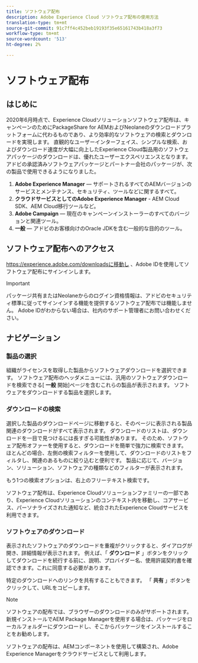```yaml
---
title: ソフトウェア配布
description: Adobe Experience Cloud ソフトウェア配布の使用方法
translation-type: tm+mt
source-git-commit: 91c7ff4c452beb19193f35e65161743b418a3f73
workflow-type: tm+mt
source-wordcount: '513'
ht-degree: 2%

---
```



# ソフトウェア配布

## はじめに

2020年6月時点で、Experience Cloudソリューションソフトウェア配布は、キャンペーンのためにPackageShare for AEMおよびNeolaneのダウンロードプラットフォームに代わるものであり、より効率的なソフトウェアの検索とダウンロードを実現します。 直観的なユーザーインターフェイス、シンプルな検索、およびダウンロード速度が大幅に向上したExperience Cloud製品用のソフトウェアパッケージのダウンロードは、優れたユーザーエクスペリエンスとなります。 アドビの承認済みソフトウェアパッケージとパートナー会社のパッケージが、次の製品で使用できるようになりました。

1. **Adobe Experience Manager** — サポートされるすべてのAEMバージョンのサービスとメンテナンス、セキュリティ、ツールなどに関するすべて。
1. **クラウドサービスとしてのAdobe Experience Manager** - AEM Cloud SDK、AEM Cloud移行ツールなど。
1. **Adobe Campaign** — 現在のキャンペーンインストーラーのすべてのバージョンと関連ツール。
1. **一般** — アドビのお客様向けのOracle JDKを含む一般的な目的のツール。

## ソフトウェア配布へのアクセス

https://experience.adobe.com/downloadsに移動し [](https://experience.adobe.com/downloads) 、Adobe IDを使用してソフトウェア配布にサインインします。

>[!IMPORTANT]
>
>パッケージ共有またはNeolaneからのログイン資格情報は、アドビのセキュリティ標準に従ってサインインする機能を提供するソフトウェア配布では機能しません。 Adobe IDがわからない場合は、社内のサポート管理者にお問い合わせください。

## ナビゲーション

### 製品の選択

組織がライセンスを取得した製品からソフトウェアダウンロードを選択できます。 ソフトウェア配布のヘッダメニューには、汎用のソフトウェアダウンロードを検索できる[ **一般** 開始]ページを含むこれらの製品が表示されます。 ソフトウェアをダウンロードする製品を選択します。

### ダウンロードの検索

選択した製品のダウンロードページに移動すると、そのページに表示される製品関連のダウンロードがすべて表示されます。 ダウンロードのリストは、ダウンロードを一目で見つけるには長すぎる可能性があります。 そのため、ソフトウェア配布オファーを使用すると、ダウンロードを簡単で強力に検索できます。 ほとんどの場合、左側の検索フィルターを使用して、ダウンロードのリストをフィルタし、関連のあるものに絞り込むと便利です。 製品に応じて、バージョン、ソリューション、ソフトウェアの種類などのフィルターが表示されます。

もう1つの検索オプションは、右上のフリーテキスト検索です。

ソフトウェア配布は、Experience Cloudソリューションファミリーの一部であり、Experience Cloudソリューションのコンテキスト内を移動し、コアサービス、パーソナライズされた通知など、統合されたExperience Cloudサービスを利用できます。

### ソフトウェアのダウンロード

表示されたソフトウェアのダウンロードを重複がクリックすると、ダイアログが開き、詳細情報が表示されます。 例えば、「 **ダウンロード** 」ボタンをクリックしてダウンロードを続行する前に、説明、プロバイダー名、使用許諾契約書を確認できます。これに同意する必要があります。

特定のダウンロードへのリンクを共有することもできます。 「 **共有** 」ボタンをクリックして、URLをコピーします。

>[!NOTE]
>
>ソフトウェアの配布では、ブラウザーのダウンロードのみがサポートされます。 新規インストールでAEM Package Managerを使用する場合は、パッケージをローカルフォルダーにダウンロードし、そこからパッケージをインストールすることをお勧めします。

ソフトウェアの配布は、AEMコンポーネントを使用して構築され、Adobe Experience Managerをクラウドサービスとして利用します。